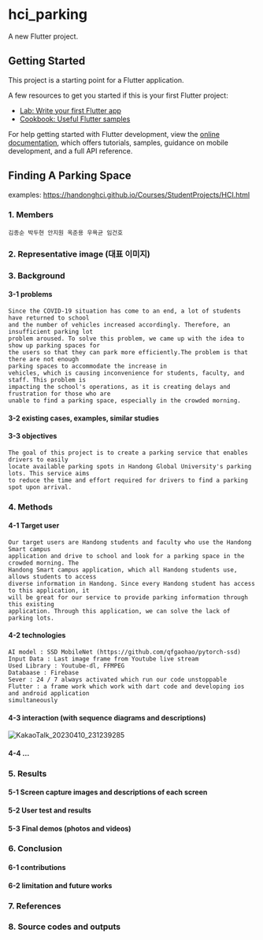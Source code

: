 # hci_parking

A new Flutter project.

## Getting Started

This project is a starting point for a Flutter application.

A few resources to get you started if this is your first Flutter project:

- [Lab: Write your first Flutter app](https://docs.flutter.dev/get-started/codelab)
- [Cookbook: Useful Flutter samples](https://docs.flutter.dev/cookbook)

For help getting started with Flutter development, view the
[online documentation](https://docs.flutter.dev/), which offers tutorials,
samples, guidance on mobile development, and a full API reference.

## Finding A Parking Space
examples: https://handonghci.github.io/Courses/StudentProjects/HCI.html
### 1. Members
    김종순 박두현 안지원 옥준용 우욕균 임건호
### 2. Representative image (대표 이미지)
### 3. Background
#### 3-1 problems
    Since the COVID-19 situation has come to an end, a lot of students have returned to school 
    and the number of vehicles increased accordingly. Therefore, an insufficient parking lot 
    problem aroused. To solve this problem, we came up with the idea to show up parking spaces for 
    the users so that they can park more efficiently.The problem is that there are not enough 
    parking spaces to accommodate the increase in
    vehicles, which is causing inconvenience for students, faculty, and staff. This problem is 
    impacting the school's operations, as it is creating delays and frustration for those who are 
    unable to find a parking space, especially in the crowded morning.
#### 3-2 existing cases, examples, similar studies
#### 3-3 objectives
    The goal of this project is to create a parking service that enables drivers to easily
    locate available parking spots in Handong Global University's parking lots. This service aims
    to reduce the time and effort required for drivers to find a parking spot upon arrival.

### 4. Methods
#### 4-1 Target user
    Our target users are Handong students and faculty who use the Handong Smart campus 
    application and drive to school and look for a parking space in the crowded morning. The 
    Handong Smart campus application, which all Handong students use, allows students to access 
    diverse information in Handong. Since every Handong student has access to this application, it 
    will be great for our service to provide parking information through this existing 
    application. Through this application, we can solve the lack of parking lots.
#### 4-2 technologies
    AI model : SSD MobileNet (https://github.com/qfgaohao/pytorch-ssd)
    Input Data : Last image frame from Youtube live stream 
    Used Library : Youtube-dl, FFMPEG
    Databaase : Firebase
    Sever : 24 / 7 always activated which run our code unstoppable
    Flutter : a frame work which work with dart code and developing ios and android application
    simultaneously

#### 4-3 interaction (with sequence diagrams and descriptions)
![KakaoTalk_20230410_231239285](https://github.com/AnJW-HGU/2023_HCI_Parking/assets/82192969/df3d8071-bd7e-4b02-857f-8aef93d6cc29)
####  4-4 …
### 5. Results
#### 5-1 Screen capture images and descriptions of each screen
#### 5-2 User test and results
#### 5-3 Final demos (photos and videos)
### 6. Conclusion
#### 6-1 contributions
#### 6-2 limitation and future works
### 7. References
### 8. Source codes and outputs
